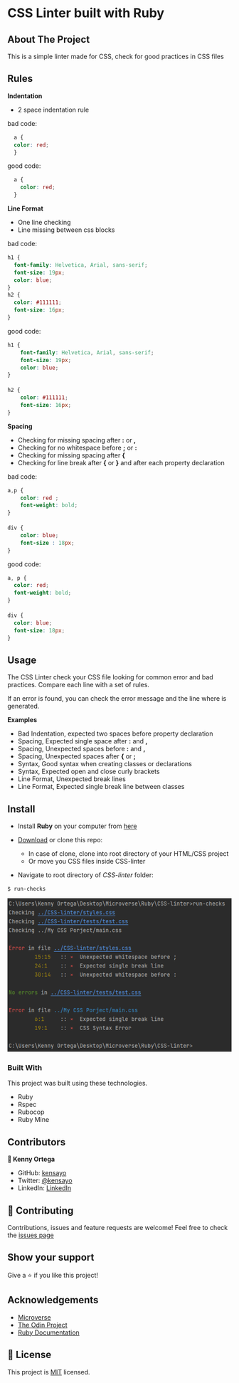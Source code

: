 # CSS Linter built with Ruby

<!-- ABOUT THE PROJECT -->
## About The Project

This is a simple linter made for CSS, check for good practices in CSS files

## Rules

**Indentation**
* 2 space indentation rule

bad code:
```css
  a {
  color: red;
  }
```

good code:
```css
  a {
    color: red;
  }
```

**Line Format**
* One line checking
* Line missing between css blocks

bad code:
```css
h1 {
  font-family: Helvetica, Arial, sans-serif;
  font-size: 19px;
  color: blue;  
}
h2 {
  color: #111111;
  font-size: 16px;
}
```

good code:
```css
h1 {
    font-family: Helvetica, Arial, sans-serif;
    font-size: 19px;
    color: blue;
}

h2 {
    color: #111111;
    font-size: 16px;
}
```

**Spacing**
* Checking for missing spacing after **:** or **,**
* Checking for no whitespace before  **;** or **:**
* Checking for missing spacing after **{**
* Checking for line break after **{** or **}** and after each property declaration

bad code:

```css
a,p {
    color: red ;
    font-weight: bold;
}

div {
    color: blue;
    font-size : 18px;
}
```

good code:
```css
a, p {
  color: red;
  font-weight: bold;
}

div {
  color: blue;
  font-size: 18px;
}
```


<!-- ABOUT THE PROJECT -->
## Usage

The CSS Linter check your CSS file looking for common error and bad practices. Compare each line with a set of rules.

If an error is found, you can check the error message and the line where is generated.


**Examples**
- Bad Indentation, expected two spaces before property declaration
- Spacing, Expected single space after **:** and **,**
- Spacing, Unexpected spaces before **:** and **,**
- Spacing, Unexpected spaces after **{** or **;**
- Syntax, Good syntax when creating classes or declarations
- Syntax, Expected open and close curly brackets
- Line Format, Unexpected break lines
- Line Format, Expected single break line between classes

## Install

* Install **Ruby** on your computer from [here](https://www.ruby-lang.org/en/downloads/)
  
* [Download](https://github.com/kensayo/CSS-linter/archive/refs/heads/develop.zip) or clone this repo:
    - In case of clone, clone into root directory of your HTML/CSS project
    - Or move you CSS files inside CSS-linter

* Navigate to root directory of _CSS-linter_ folder:
```
$ run-checks
```
![Screenshot](img/screenshot.png)

### Built With
This project was built using these technologies.
* Ruby
* Rspec
* Rubocop
* Ruby Mine

## Contributors

**👤 Kenny Ortega**

- GitHub: [kensayo](https://github.com/kensayo)
- Twitter: [@kensayo](https://twitter.com/kensayo)
- LinkedIn: [LinkedIn](https://www.linkedin.com/in/kenny-ortega-3580aa33/)

## :handshake: Contributing
Contributions, issues and feature requests are welcome!
Feel free to check the [issues page](https://github.com/kensayo/CSS-linter/issues)

## Show your support
Give a :star: if you like this project!


<!-- ACKNOWLEDGEMENTS -->
## Acknowledgements
* [Microverse](https://www.microverse.org/)
* [The Odin Project](https://www.theodinproject.com/)
* [Ruby Documentation](https://www.ruby-lang.org/en/documentation/)

## 📝 License

This project is [MIT](https://opensource.org/licenses/MIT) licensed.
